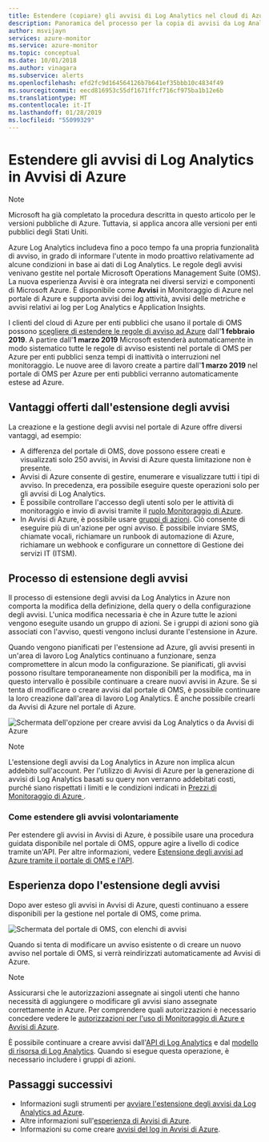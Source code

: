 ```yaml
---
title: Estendere (copiare) gli avvisi di Log Analytics nel cloud di Azure per enti pubblici
description: Panoramica del processo per la copia di avvisi da Log Analytics nel portale OMS in Avvisi di Azure e informazioni sulle principali preoccupazioni dei clienti.
author: msvijayn
services: azure-monitor
ms.service: azure-monitor
ms.topic: conceptual
ms.date: 10/01/2018
ms.author: vinagara
ms.subservice: alerts
ms.openlocfilehash: efd2fc9d164564126b7b641ef35bbb10c4834f49
ms.sourcegitcommit: eecd816953c55df1671ffcf716cf975ba1b12e6b
ms.translationtype: MT
ms.contentlocale: it-IT
ms.lasthandoff: 01/28/2019
ms.locfileid: "55099329"
---
```

# <a name="extend-log-analytics-alerts-to-azure-alerts"></a>Estendere gli avvisi di Log Analytics in Avvisi di Azure

> [!NOTE]
> Microsoft ha già completato la procedura descritta in questo articolo per le versioni pubbliche di Azure. Tuttavia, si applica ancora alle versioni per enti pubblici degli Stati Uniti.  

Azure Log Analytics includeva fino a poco tempo fa una propria funzionalità di avviso, in grado di informare l'utente in modo proattivo relativamente ad alcune condizioni in base ai dati di Log Analytics. Le regole degli avvisi venivano gestite nel portale Microsoft Operations Management Suite (OMS). La nuova esperienza Avvisi è ora integrata nei diversi servizi e componenti di Microsoft Azure. È disponibile come **Avvisi** in Monitoraggio di Azure nel portale di Azure e supporta avvisi dei log attività, avvisi delle metriche e avvisi relativi ai log per Log Analytics e Application Insights.

I clienti del cloud di Azure per enti pubblici che usano il portale di OMS possono [scegliere di estendere le regole di avviso ad Azure](alerts-extend-tool.md) dall'**1 febbraio 2019**. A partire dall'**1 marzo 2019** Microsoft estenderà automaticamente in modo sistematico tutte le regole di avviso esistenti nel portale di OMS per Azure per enti pubblici senza tempi di inattività o interruzioni nel monitoraggio. Le nuove aree di lavoro create a partire dall'**1 marzo 2019** nel portale di OMS per Azure per enti pubblici verranno automaticamente estese ad Azure.

## <a name="benefits-of-extending-your-alerts"></a>Vantaggi offerti dall'estensione degli avvisi
La creazione e la gestione degli avvisi nel portale di Azure offre diversi vantaggi, ad esempio:

- A differenza del portale di OMS, dove possono essere creati e visualizzati solo 250 avvisi, in Avvisi di Azure questa limitazione non è presente.
- Avvisi di Azure consente di gestire, enumerare e visualizzare tutti i tipi di avviso. In precedenza, era possibile eseguire queste operazioni solo per gli avvisi di Log Analytics.
- È possibile controllare l'accesso degli utenti solo per le attività di monitoraggio e invio di avvisi tramite il [ruolo Monitoraggio di Azure](../../azure-monitor/platform/roles-permissions-security.md).
- In Avvisi di Azure, è possibile usare [gruppi di azioni](../../azure-monitor/platform/action-groups.md). Ciò consente di eseguire più di un'azione per ogni avviso. È possibile inviare SMS, chiamate vocali, richiamare un runbook di automazione di Azure, richiamare un webhook e configurare un connettore di Gestione dei servizi IT (ITSM). 

## <a name="process-of-extending-your-alerts"></a>Processo di estensione degli avvisi
Il processo di estensione degli avvisi da Log Analytics in Azure non comporta la modifica della definizione, della query o della configurazione degli avvisi. L'unica modifica necessaria è che in Azure tutte le azioni vengono eseguite usando un gruppo di azioni. Se i gruppi di azioni sono già associati con l'avviso, questi vengono inclusi durante l'estensione in Azure.

Quando vengono pianificati per l'estensione ad Azure, gli avvisi presenti in un'area di lavoro Log Analytics continuano a funzionare, senza compromettere in alcun modo la configurazione. Se pianificati, gli avvisi possono risultare temporaneamente non disponibili per la modifica, ma in questo intervallo è possibile continuare a creare nuovi avvisi in Azure. Se si tenta di modificare o creare avvisi dal portale di OMS, è possibile continuare la loro creazione dall'area di lavoro Log Analytics. È anche possibile crearli da Avvisi di Azure nel portale di Azure.

 ![Schermata dell'opzione per creare avvisi da Log Analytics o da Avvisi di Azure](media/alerts-extend/ScheduledDirection.png)

> [!NOTE]
> L'estensione degli avvisi da Log Analytics in Azure non implica alcun addebito sull'account. Per l'utilizzo di Avvisi di Azure per la generazione di avvisi di Log Analytics basati su query non verranno addebitati costi, purché siano rispettati i limiti e le condizioni indicati in [Prezzi di Monitoraggio di Azure ](https://azure.microsoft.com/pricing/details/monitor/).  


### <a name="how-to-extend-your-alerts-voluntarily"></a>Come estendere gli avvisi volontariamente
Per estendere gli avvisi in Avvisi di Azure, è possibile usare una procedura guidata disponibile nel portale di OMS, oppure agire a livello di codice tramite un'API. Per altre informazioni, vedere [Estensione degli avvisi ad Azure tramite il portale di OMS e l'API](alerts-extend-tool.md).

## <a name="experience-after-extending-your-alerts"></a>Esperienza dopo l'estensione degli avvisi
Dopo aver esteso gli avvisi in Avvisi di Azure, questi continuano a essere disponibili per la gestione nel portale di OMS, come prima.

![Schermata del portale di OMS, con elenchi di avvisi](media/alerts-extend/PostExtendList.png)

Quando si tenta di modificare un avviso esistente o di creare un nuovo avviso nel portale di OMS, si verrà reindirizzati automaticamente ad Avvisi di Azure.  

> [!NOTE]
> Assicurarsi che le autorizzazioni assegnate ai singoli utenti che hanno necessità di aggiungere o modificare gli avvisi siano assegnate correttamente in Azure. Per comprendere quali autorizzazioni è necessario concedere vedere le [autorizzazioni per l'uso di Monitoraggio di Azure e Avvisi di Azure](../../azure-monitor/platform/roles-permissions-security.md).  
> 

È possibile continuare a creare avvisi dall'[API di Log Analytics](../../azure-monitor/platform/api-alerts.md) e dal [modello di risorsa di Log Analytics](../../azure-monitor/insights/solutions-resources-searches-alerts.md). Quando si esegue questa operazione, è necessario includere i gruppi di azioni.

## <a name="next-steps"></a>Passaggi successivi

* Informazioni sugli strumenti per [avviare l'estensione degli avvisi da Log Analytics ad Azure](alerts-extend-tool.md).
* Altre informazioni sull'[esperienza di Avvisi di Azure](../../azure-monitor/platform/alerts-overview.md).
* Informazioni su come creare [avvisi del log in Avvisi di Azure](alerts-unified-log.md).


